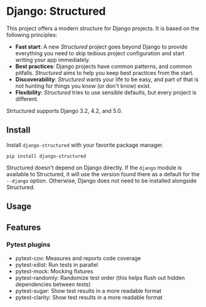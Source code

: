 # Django: Structured

This project offers a modern structure for Django projects. It is based on the following principles:

* **Fast start**: A new _Structured_ project goes beyond Django to provide everything you need to skip tedious project configuration and start writing your app immediately.
* **Best practices**: Django projects have common patterns, and common pitfalls. _Structured_ aims to help you keep best practices from the start.
* **Discoverability**: _Structured_ wants your life to be easy, and part of that is not hunting for things you know (or don't know) exist.
* **Flexibility**: _Structured_ tries to use sensible defaults, but every project is different.

Strtuctured supports Django 3.2, 4.2, and 5.0.

## Install

Install `django-structured` with your favorite package manager.

```
pip install django-structured
```

Structured doesn't depend on Django directly. If the `django` module is available to Structured, it will use the version found there as a default for the `--django` option. Otherwise, Django does not need to be installed alongside Structured.

## Usage



## Features

### Pytest plugins

* pytest-cov: Measures and reports code coverage
* pytest-xdist: Run tests in parallel
* pytest-mock: Mocking fixtures
* pytest-randomly: Randomize test order (this helps flush out hidden dependencies between tests)
* pytest-sugar: Show test results in a more readable format
* pytest-clarity: Show test results in a more readable format
